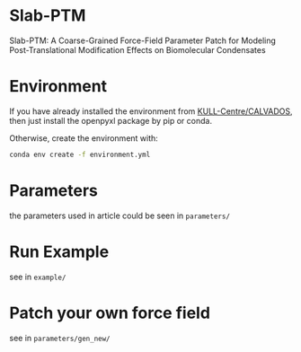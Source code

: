# Slab-PTM
Slab-PTM: A Coarse-Grained Force-Field Parameter Patch for Modeling Post-Translational Modification Effects on Biomolecular Condensates
# Environment
If you have already installed the environment from [KULL-Centre/CALVADOS](https://github.com/KULL-Centre/CALVADOS), then just install the openpyxl package by pip or conda.  

Otherwise, create the environment with:  
```bash
conda env create -f environment.yml
```
# Parameters
the parameters used in article could be seen in `parameters/`
# Run Example
see in `example/`
# Patch your own force field
see in `parameters/gen_new/` 
